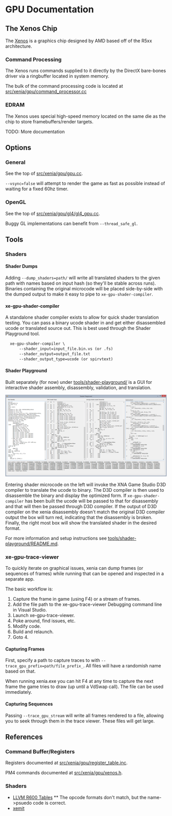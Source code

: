 # GPU Documentation

## The Xenos Chip

The [Xenos](https://en.wikipedia.org/wiki/Xenos_\(graphics_chip\)) is a graphics
chip designed by AMD based off of the R5xx architecture.

### Command Processing

The Xenos runs commands supplied to it directly by the DirectX bare-bones driver
via a ringbuffer located in system memory.

The bulk of the command processing code is located at
[src/xenia/gpu/command_processor.cc](../src/xenia/gpu/command_processor.cc)

### EDRAM

The Xenos uses special high-speed memory located on the same die as the chip to 
store framebuffers/render targets.

TODO: More documentation

## Options

### General

See the top of [src/xenia/gpu/gpu.cc](../src/xenia/gpu/gpu.cc).

`--vsync=false` will attempt to render the game as fast as possible instead of
waiting for a fixed 60hz timer.

### OpenGL

See the top of [src/xenia/gpu/gl4/gl4_gpu.cc](../src/xenia/gpu/gl4/gl4_gpu.cc).

Buggy GL implementations can benefit from `--thread_safe_gl`.

## Tools

### Shaders

#### Shader Dumps

Adding `--dump_shaders=path/` will write all translated shaders to the given
path with names based on input hash (so they'll be stable across runs).
Binaries containing the original microcode will be placed side-by-side with
the dumped output to make it easy to pipe to `xe-gpu-shader-compiler`.

#### xe-gpu-shader-compiler

A standalone shader compiler exists to allow for quick shader translation
testing. You can pass a binary ucode shader in and get either disassembled
ucode or translated source out. This is best used through the Shader
Playground tool.

```
  xe-gpu-shader-compiler \
      --shader_input=input_file.bin.vs (or .fs)
      --shader_output=output_file.txt
      --shader_output_type=ucode (or spirvtext)
```

#### Shader Playground

Built separately (for now) under [tools/shader-playground/](../tools/shader-playground/)
is a GUI for interactive shader assembly, disassembly, validation, and
translation.

![Shader Playground Screenshot](images/shader_playground.png?raw=true)

Entering shader microcode on the left will invoke the XNA Game Studio
D3D compiler to translate the ucode to binary. The D3D compiler is then
used to disassemble the binary and display the optimized form. If
`xe-gpu-shader-compiler` has been built the ucode will be passed to that
for disassembly and that will then be passed through D3D compiler. If
the output of D3D compiler on the xenia disassembly doesn't match the
original D3D compiler output the box will turn red, indicating that the
disassembly is broken. Finally, the right most box will show the
translated shader in the desired format.

For more information and setup instructions see
[tools/shader-playground/README.md](../tools/shader-playground/README.md).

### xe-gpu-trace-viewer

To quickly iterate on graphical issues, xenia can dump frames (or sequences of
frames) while running that can be opened and inspected in a separate app.

The basic workflow is:

1. Capture the frame in game (using F4) or a stream of frames.
2. Add the file path to the xe-gpu-trace-viewer Debugging command line in
Visual Studio.
3. Launch xe-gpu-trace-viewer.
4. Poke around, find issues, etc.
5. Modify code.
6. Build and relaunch.
7. Goto 4.

#### Capturing Frames

First, specify a path to capture traces to with
`--trace_gpu_prefix=path/file_prefix_`. All files will have a randomish name
based on that.

When running xenia.exe you can hit F4 at any time to capture the next frame the
game tries to draw (up until a VdSwap call). The file can be used immediately.

#### Capturing Sequences

Passing `--trace_gpu_stream` will write all frames rendered to a file, allowing
you to seek through them in the trace viewer. These files will get large.

## References

### Command Buffer/Registers

Registers documented at [src/xenia/gpu/register_table.inc](../src/xenia/gpu/register_table.inc).

PM4 commands documented at [src/xenia/gpu/xenos.h](../src/xenia/gpu/xenos.h#L521).

### Shaders

* [LLVM R600 Tables](https://llvm.org/viewvc/llvm-project/llvm/trunk/lib/Target/R600/R600Instructions.td)
** The opcode formats don't match, but the name->psuedo code is correct.
* [xemit](https://github.com/gligli/libxemit/blob/master/xemitops.c)
